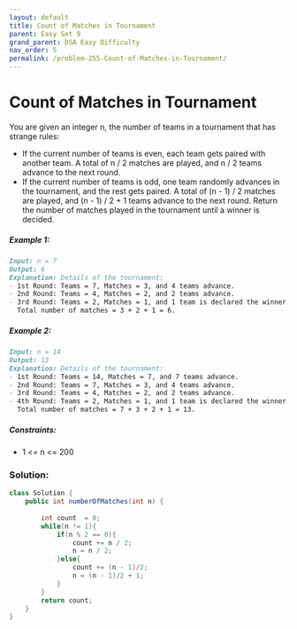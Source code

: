 ```yaml
---
layout: default
title: Count of Matches in Tournament
parent: Easy Set 9
grand_parent: DSA Easy Difficulty
nav_order: 5
permalink: /problem-255-Count-of-Matches-in-Tournament/
---
```

# Count of Matches in Tournament
You are given an integer n, the number of teams in a tournament that has strange rules:

* If the current number of teams is even, each team gets paired with another team. A total of n / 2 matches are played, and n / 2 teams advance to the next round.
* If the current number of teams is odd, one team randomly advances in the tournament, and the rest gets paired. A total of (n - 1) / 2 matches are played, and (n - 1) / 2 + 1 teams advance to the next round.
Return the number of matches played in the tournament until a winner is decided.

##### Example 1:
```markdown
Input: n = 7
Output: 6
Explanation: Details of the tournament:
- 1st Round: Teams = 7, Matches = 3, and 4 teams advance.
- 2nd Round: Teams = 4, Matches = 2, and 2 teams advance.
- 3rd Round: Teams = 2, Matches = 1, and 1 team is declared the winner.
  Total number of matches = 3 + 2 + 1 = 6.
```
  
##### Example 2:
```markdown
Input: n = 14
Output: 13
Explanation: Details of the tournament:
- 1st Round: Teams = 14, Matches = 7, and 7 teams advance.
- 2nd Round: Teams = 7, Matches = 3, and 4 teams advance.
- 3rd Round: Teams = 4, Matches = 2, and 2 teams advance.
- 4th Round: Teams = 2, Matches = 1, and 1 team is declared the winner.
  Total number of matches = 7 + 3 + 2 + 1 = 13.
```
##### Constraints:
* 1 <= n <= 200

### Solution:

```java
class Solution {
    public int numberOfMatches(int n) {
        
        int count  = 0;
        while(n != 1){
            if(n % 2 == 0){
                count += n / 2;
                n = n / 2;
            }else{
                count += (n - 1)/2;
                n = (n - 1)/2 + 1;
            }
        }
        return count;
    }
}
```
